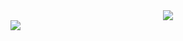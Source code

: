 <div align="center">
  <img src="https://user-images.githubusercontent.com/61476935/115932683-c3e1ba00-a463-11eb-94c8-a906fcd5ad8b.png">
</div>
     
<img src="https://img.shields.io/static/v1?label=Angular&message=Library&color=red&style=for-the-badge&logo=Angular"/>
